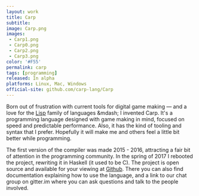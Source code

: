 ```yaml
---
layout: work
title: Carp
subtitle:
image: Carp.png
images:
 - Carp1.png
 - Carp0.png
 - Carp2.png
 - Carp3.png
color: '#F55'
permalink: carp
tags: [programming]
released: In alpha
platforms: Linux, Mac, Windows
official-site: github.com/carp-lang/Carp
---
```


Born out of frustration with current tools for digital game making &mdash; and a love for the [Lisp](https://en.wikipedia.org/wiki/Lisp_(programming_language)) family of languages &mdash; I invented Carp. It's a programming language designed with game making in mind, focused on speed and predictable performance. Also, it has the kind of tooling and syntax that I prefer. Hopefully it will make me and others feel a little bit better while programming.

The first version of the compiler was made 2015 - 2016, attracting a fair bit of attention in the programming community. In the spring of 2017 I rebooted the project, rewriting it in Haskell (it used to be C). The project is open source and available for your viewing at [Github](https://github.com/carp-lang/Carp). There you can also find documentation explaining how to use the language, and a link to our chat group on gitter.im where you can ask questions and talk to the people involved.
